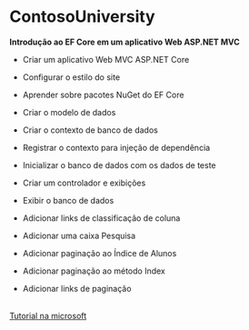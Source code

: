 # ContosoUniversity
<b>Introdução ao EF Core em um aplicativo Web ASP.NET MVC </b>


- <p>Criar um aplicativo Web MVC ASP.NET Core</p>
- <p>Configurar o estilo do site</p>
- <p>Aprender sobre pacotes NuGet do EF Core</p>
- <p>Criar o modelo de dados</p>
- <p>Criar o contexto de banco de dados</p>
- <p>Registrar o contexto para injeção de dependência</p>
- <p>Inicializar o banco de dados com os dados de teste</p>
- <p>Criar um controlador e exibições</p>
- <p>Exibir o banco de dados</p>
- <p>Adicionar links de classificação de coluna</p>
- <p>Adicionar uma caixa Pesquisa</p>
- <p>Adicionar paginação ao Índice de Alunos</p>
- <p>Adicionar paginação ao método Index</p>
- <p>Adicionar links de paginação</p>
<br/>
  <a href="https://docs.microsoft.com/pt-br/aspnet/core/data/ef-mvc/intro?view=aspnetcore-3.1">Tutorial na microsoft<a/>
